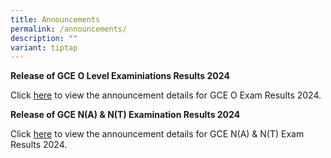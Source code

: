 ```yaml
---
title: Announcements
permalink: /announcements/
description: ""
variant: tiptap
---
```

<p><strong>Release of GCE O Level Examiniations Results 2024</strong>
</p>
<p>Click <a href="/information/students/release-of-o-level-results/" rel="noopener nofollow" target="_blank">here</a> to
view the announcement details for GCE O Exam Results 2024.</p>
<p><strong>Release of GCE N(A) &amp; N(T) Examination Results 2024</strong>
</p>
<p>Click <a href="/information/students/release-of-gce-nant-results-2024/" rel="noopener nofollow" target="_blank">here</a> to
view the announcement details for GCE N(A) &amp; N(T) Exam Results 2024.</p>
<p></p>